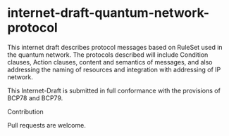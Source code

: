 # internet-draft-quantum-network-protocol

This internet draft describes protocol messages based on RuleSet used in the quantum network. The protocols described will include Condition clauses, Action clauses, content and semantics of messages, and also addressing the naming of resources and integration with addressing of IP network.

This Internet-Draft is submitted in full conformance with the provisions of BCP78 and BCP79.

Contribution

Pull requests are welcome.
